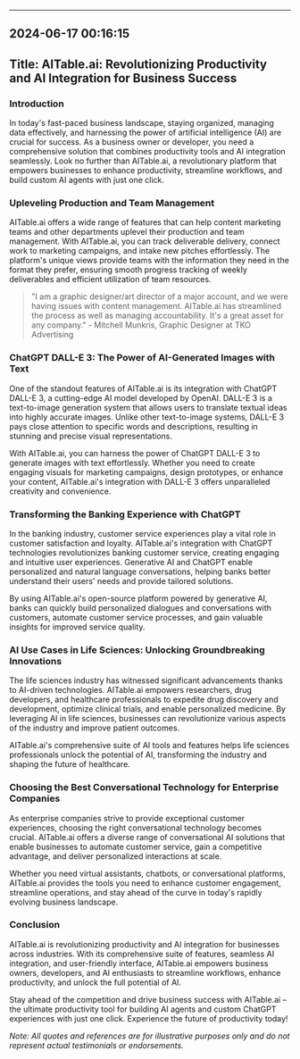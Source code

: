 

---------------------------------------------
2024-06-17 00:16:15
---------------------------------------------

## Title: AITable.ai: Revolutionizing Productivity and AI Integration for Business Success

### Introduction

In today's fast-paced business landscape, staying organized, managing data effectively, and harnessing the power of artificial intelligence (AI) are crucial for success. As a business owner or developer, you need a comprehensive solution that combines productivity tools and AI integration seamlessly. Look no further than AITable.ai, a revolutionary platform that empowers businesses to enhance productivity, streamline workflows, and build custom AI agents with just one click.

### Upleveling Production and Team Management

AITable.ai offers a wide range of features that can help content marketing teams and other departments uplevel their production and team management. With AITable.ai, you can track deliverable delivery, connect work to marketing campaigns, and intake new pitches effortlessly. The platform's unique views provide teams with the information they need in the format they prefer, ensuring smooth progress tracking of weekly deliverables and efficient utilization of team resources.

> "I am a graphic designer/art director of a major account, and we were having issues with content management. AITable.ai has streamlined the process as well as managing accountability. It's a great asset for any company." - Mitchell Munkris, Graphic Designer at TKO Advertising

### ChatGPT DALL-E 3: The Power of AI-Generated Images with Text

One of the standout features of AITable.ai is its integration with ChatGPT DALL-E 3, a cutting-edge AI model developed by OpenAI. DALL-E 3 is a text-to-image generation system that allows users to translate textual ideas into highly accurate images. Unlike other text-to-image systems, DALL-E 3 pays close attention to specific words and descriptions, resulting in stunning and precise visual representations.

With AITable.ai, you can harness the power of ChatGPT DALL-E 3 to generate images with text effortlessly. Whether you need to create engaging visuals for marketing campaigns, design prototypes, or enhance your content, AITable.ai's integration with DALL-E 3 offers unparalleled creativity and convenience.

### Transforming the Banking Experience with ChatGPT

In the banking industry, customer service experiences play a vital role in customer satisfaction and loyalty. AITable.ai's integration with ChatGPT technologies revolutionizes banking customer service, creating engaging and intuitive user experiences. Generative AI and ChatGPT enable personalized and natural language conversations, helping banks better understand their users' needs and provide tailored solutions.

By using AITable.ai's open-source platform powered by generative AI, banks can quickly build personalized dialogues and conversations with customers, automate customer service processes, and gain valuable insights for improved service quality.

### AI Use Cases in Life Sciences: Unlocking Groundbreaking Innovations

The life sciences industry has witnessed significant advancements thanks to AI-driven technologies. AITable.ai empowers researchers, drug developers, and healthcare professionals to expedite drug discovery and development, optimize clinical trials, and enable personalized medicine. By leveraging AI in life sciences, businesses can revolutionize various aspects of the industry and improve patient outcomes.

AITable.ai's comprehensive suite of AI tools and features helps life sciences professionals unlock the potential of AI, transforming the industry and shaping the future of healthcare.

### Choosing the Best Conversational Technology for Enterprise Companies

As enterprise companies strive to provide exceptional customer experiences, choosing the right conversational technology becomes crucial. AITable.ai offers a diverse range of conversational AI solutions that enable businesses to automate customer service, gain a competitive advantage, and deliver personalized interactions at scale.

Whether you need virtual assistants, chatbots, or conversational platforms, AITable.ai provides the tools you need to enhance customer engagement, streamline operations, and stay ahead of the curve in today's rapidly evolving business landscape.

### Conclusion

AITable.ai is revolutionizing productivity and AI integration for businesses across industries. With its comprehensive suite of features, seamless AI integration, and user-friendly interface, AITable.ai empowers business owners, developers, and AI enthusiasts to streamline workflows, enhance productivity, and unlock the full potential of AI.

Stay ahead of the competition and drive business success with AITable.ai – the ultimate productivity tool for building AI agents and custom ChatGPT experiences with just one click. Experience the future of productivity today!

*Note: All quotes and references are for illustrative purposes only and do not represent actual testimonials or endorsements.*